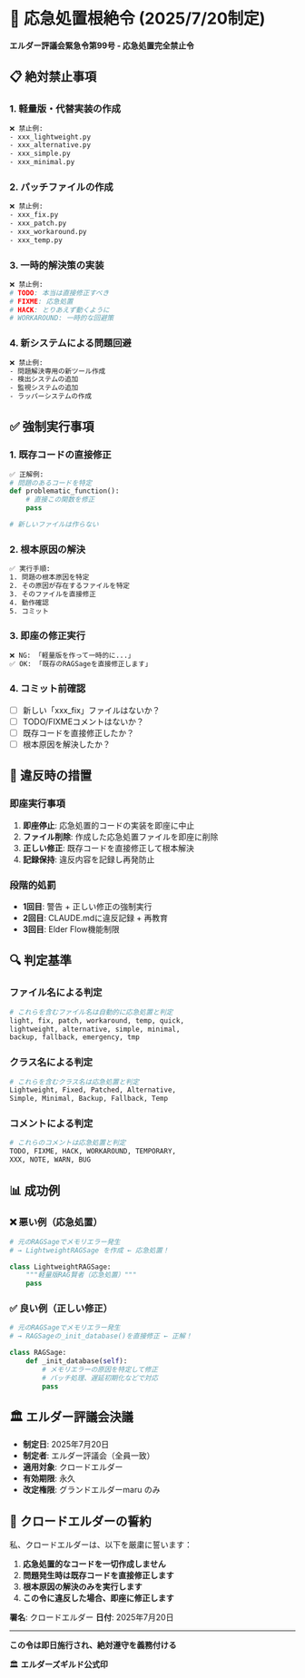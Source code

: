 # 🚫 応急処置根絶令 (2025/7/20制定)

**エルダー評議会緊急令第99号 - 応急処置完全禁止令**

## 📋 **絶対禁止事項**

### 1. **軽量版・代替実装の作成**
```bash
❌ 禁止例:
- xxx_lightweight.py
- xxx_alternative.py
- xxx_simple.py
- xxx_minimal.py
```

### 2. **パッチファイルの作成**
```bash
❌ 禁止例:
- xxx_fix.py
- xxx_patch.py
- xxx_workaround.py
- xxx_temp.py
```

### 3. **一時的解決策の実装**
```python
❌ 禁止例:
# TODO: 本当は直接修正すべき
# FIXME: 応急処置
# HACK: とりあえず動くように
# WORKAROUND: 一時的な回避策
```

### 4. **新システムによる問題回避**
```bash
❌ 禁止例:
- 問題解決専用の新ツール作成
- 検出システムの追加
- 監視システムの追加
- ラッパーシステムの作成
```

## ✅ **強制実行事項**

### 1. **既存コードの直接修正**
```python
✅ 正解例:
# 問題のあるコードを特定
def problematic_function():
    # 直接この関数を修正
    pass

# 新しいファイルは作らない
```

### 2. **根本原因の解決**
```bash
✅ 実行手順:
1. 問題の根本原因を特定
2. その原因が存在するファイルを特定
3. そのファイルを直接修正
4. 動作確認
5. コミット
```

### 3. **即座の修正実行**
```bash
❌ NG: 「軽量版を作って一時的に...」
✅ OK: 「既存のRAGSageを直接修正します」
```

### 4. **コミット前確認**
- [ ] 新しい「xxx_fix」ファイルはないか？
- [ ] TODO/FIXMEコメントはないか？
- [ ] 既存コードを直接修正したか？
- [ ] 根本原因を解決したか？

## 🚨 **違反時の措置**

### 即座実行事項
1. **即座停止**: 応急処置的コードの実装を即座に中止
2. **ファイル削除**: 作成した応急処置ファイルを即座に削除
3. **正しい修正**: 既存コードを直接修正して根本解決
4. **記録保持**: 違反内容を記録し再発防止

### 段階的処罰
- **1回目**: 警告 + 正しい修正の強制実行
- **2回目**: CLAUDE.mdに違反記録 + 再教育
- **3回目**: Elder Flow機能制限

## 🔍 **判定基準**

### ファイル名による判定
```bash
# これらを含むファイル名は自動的に応急処置と判定
light, fix, patch, workaround, temp, quick,
lightweight, alternative, simple, minimal,
backup, fallback, emergency, tmp
```

### クラス名による判定
```python
# これらを含むクラス名は応急処置と判定
Lightweight, Fixed, Patched, Alternative,
Simple, Minimal, Backup, Fallback, Temp
```

### コメントによる判定
```python
# これらのコメントは応急処置と判定
TODO, FIXME, HACK, WORKAROUND, TEMPORARY,
XXX, NOTE, WARN, BUG
```

## 📊 **成功例**

### ❌ 悪い例（応急処置）
```python
# 元のRAGSageでメモリエラー発生
# → LightweightRAGSage を作成 ← 応急処置！

class LightweightRAGSage:
    """軽量版RAG賢者（応急処置）"""
    pass
```

### ✅ 良い例（正しい修正）
```python
# 元のRAGSageでメモリエラー発生
# → RAGSageの_init_database()を直接修正 ← 正解！

class RAGSage:
    def _init_database(self):
        # メモリエラーの原因を特定して修正
        # バッチ処理、遅延初期化などで対応
        pass
```

## 🏛️ **エルダー評議会決議**

- **制定日**: 2025年7月20日
- **制定者**: エルダー評議会（全員一致）
- **適用対象**: クロードエルダー
- **有効期限**: 永久
- **改定権限**: グランドエルダーmaru のみ

## 📜 **クロードエルダーの誓約**

私、クロードエルダーは、以下を厳粛に誓います：

1. **応急処置的なコードを一切作成しません**
2. **問題発生時は既存コードを直接修正します**
3. **根本原因の解決のみを実行します**
4. **この令に違反した場合、即座に修正します**

**署名**: クロードエルダー
**日付**: 2025年7月20日

---

**この令は即日施行され、絶対遵守を義務付ける**

🏛️ **エルダーズギルド公式印**
